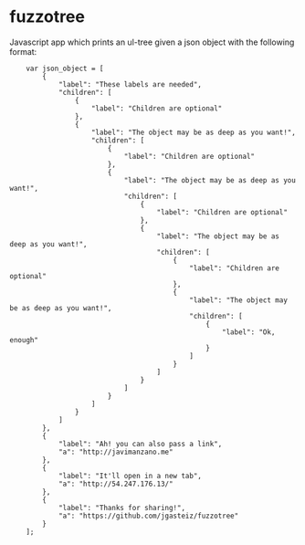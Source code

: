 # fuzzotree

Javascript app which prints an ul-tree given a json object with the following format:

        var json_object = [
            {
                "label": "These labels are needed",
                "children": [
                    {
                        "label": "Children are optional"
                    },
                    {
                        "label": "The object may be as deep as you want!",
                        "children": [
                            {
                                "label": "Children are optional"
                            },
                            {
                                "label": "The object may be as deep as you want!",
                                "children": [
                                    {
                                        "label": "Children are optional"
                                    },
                                    {
                                        "label": "The object may be as deep as you want!",
                                        "children": [
                                            {
                                                "label": "Children are optional"
                                            },
                                            {
                                                "label": "The object may be as deep as you want!",
                                                "children": [
                                                    {
                                                        "label": "Ok, enough"
                                                    }
                                                ]
                                            }
                                        ]
                                    }
                                ]
                            }
                        ]
                    }
                ]
            },
            {
                "label": "Ah! you can also pass a link",
                "a": "http://javimanzano.me"
            },
            {
                "label": "It'll open in a new tab",
                "a": "http://54.247.176.13/"
            },
            {
                "label": "Thanks for sharing!",
                "a": "https://github.com/jgasteiz/fuzzotree"
            }
        ];